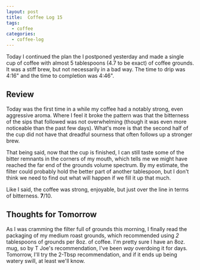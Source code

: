 ```yaml
---
layout: post
title:  Coffee Log 15
tags:
  - coffee
categories:
  - coffee-log
---
```


Today I continued the plan the I postponed yesterday and made a single cup of
coffee with almost 5 tablespoons (4.7 to be exact) of coffee grounds. It was a
stiff brew, but not necessarily in a bad way. The time to drip was 4:16" and
the time to completion was 4:46".

<!-- MORE -->

## Review

Today was the first time in a while my coffee had a notably strong, even
aggressive aroma. Where I feel it broke the pattern was that the bitterness of
the sips that followed was not overwhelming (though it was even more noticeable
than the past few days). What's more is that the second half of the cup did not
have that dreadful sourness that often follows up a stronger brew.

That being said, now that the cup is finished, I can still taste some of the
bitter remnants in the corners of my mouth, which tells me we might have
reached the far end of the grounds volume spectrum. By my estimate, the filter
could probably hold the better part of another tablespoon, but I don't think we
need to find out what will happen if we fill it up that much.

Like I said, the coffee was strong, enjoyable, but just over the line in terms
of bitterness. **7**/10.

## Thoughts for Tomorrow

As I was cramming the filter full of grounds this morning, I finally read the
packaging of my medium roast grounds, which recommended using *2* tablespoons
of grounds per 8oz. of coffee. I'm pretty sure I have an 8oz. mug, so by T
Joe's recommendation, I've been *way* overdoing it for days. Tomorrow, I'll try
the 2-Tbsp recommendation, and if it ends up being watery swill, at least we'll
know.
